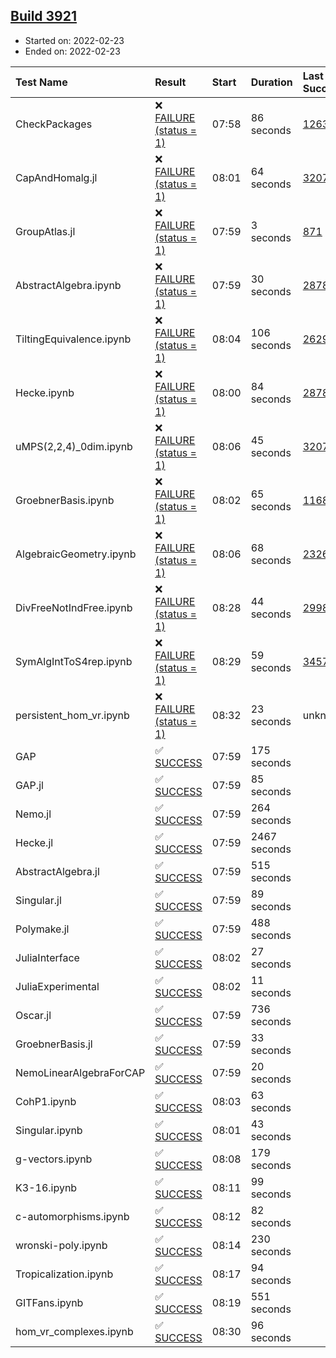 ## [Build 3921](https://oscarci.mathematik.uni-kl.de/job/oscar-stable/3921/)

* Started on: 2022-02-23
* Ended on: 2022-02-23

| Test Name    | Result | Start | Duration | Last Success | First Failure |
|:-------------|:-------|:------|:---------|:-------------|:--------------|
| CheckPackages | ❌ [FAILURE (status = 1)](https://oscarci.mathematik.uni-kl.de/job/oscar-stable/3921/artifact/logs/build-3921/CheckPackages.log) | 07:58 | 86 seconds | [1263](https://oscarci.mathematik.uni-kl.de/job/oscar-stable/1263/) | [1264](https://oscarci.mathematik.uni-kl.de/job/oscar-stable/1264/) |
| CapAndHomalg.jl | ❌ [FAILURE (status = 1)](https://oscarci.mathematik.uni-kl.de/job/oscar-stable/3921/artifact/logs/build-3921/CapAndHomalg.jl.log) | 08:01 | 64 seconds | [3207](https://oscarci.mathematik.uni-kl.de/job/oscar-stable/3207/) | [3208](https://oscarci.mathematik.uni-kl.de/job/oscar-stable/3208/) |
| GroupAtlas.jl | ❌ [FAILURE (status = 1)](https://oscarci.mathematik.uni-kl.de/job/oscar-stable/3921/artifact/logs/build-3921/GroupAtlas.jl.log) | 07:59 | 3 seconds | [871](https://oscarci.mathematik.uni-kl.de/job/oscar-stable/871/) | [872](https://oscarci.mathematik.uni-kl.de/job/oscar-stable/872/) |
| AbstractAlgebra.ipynb | ❌ [FAILURE (status = 1)](https://oscarci.mathematik.uni-kl.de/job/oscar-stable/3921/artifact/logs/build-3921/AbstractAlgebra.ipynb.log) | 07:59 | 30 seconds | [2878](https://oscarci.mathematik.uni-kl.de/job/oscar-stable/2878/) | [2879](https://oscarci.mathematik.uni-kl.de/job/oscar-stable/2879/) |
| TiltingEquivalence.ipynb | ❌ [FAILURE (status = 1)](https://oscarci.mathematik.uni-kl.de/job/oscar-stable/3921/artifact/logs/build-3921/TiltingEquivalence.ipynb.log) | 08:04 | 106 seconds | [2629](https://oscarci.mathematik.uni-kl.de/job/oscar-stable/2629/) | [2630](https://oscarci.mathematik.uni-kl.de/job/oscar-stable/2630/) |
| Hecke.ipynb | ❌ [FAILURE (status = 1)](https://oscarci.mathematik.uni-kl.de/job/oscar-stable/3921/artifact/logs/build-3921/Hecke.ipynb.log) | 08:00 | 84 seconds | [2878](https://oscarci.mathematik.uni-kl.de/job/oscar-stable/2878/) | [2879](https://oscarci.mathematik.uni-kl.de/job/oscar-stable/2879/) |
| uMPS(2,2,4)_0dim.ipynb | ❌ [FAILURE (status = 1)](https://oscarci.mathematik.uni-kl.de/job/oscar-stable/3921/artifact/logs/build-3921/uMPS-2-2-4-_0dim.ipynb.log) | 08:06 | 45 seconds | [3207](https://oscarci.mathematik.uni-kl.de/job/oscar-stable/3207/) | [3208](https://oscarci.mathematik.uni-kl.de/job/oscar-stable/3208/) |
| GroebnerBasis.ipynb | ❌ [FAILURE (status = 1)](https://oscarci.mathematik.uni-kl.de/job/oscar-stable/3921/artifact/logs/build-3921/GroebnerBasis.ipynb.log) | 08:02 | 65 seconds | [1168](https://oscarci.mathematik.uni-kl.de/job/oscar-stable/1168/) | [1169](https://oscarci.mathematik.uni-kl.de/job/oscar-stable/1169/) |
| AlgebraicGeometry.ipynb | ❌ [FAILURE (status = 1)](https://oscarci.mathematik.uni-kl.de/job/oscar-stable/3921/artifact/logs/build-3921/AlgebraicGeometry.ipynb.log) | 08:06 | 68 seconds | [2326](https://oscarci.mathematik.uni-kl.de/job/oscar-stable/2326/) | [2327](https://oscarci.mathematik.uni-kl.de/job/oscar-stable/2327/) |
| DivFreeNotIndFree.ipynb | ❌ [FAILURE (status = 1)](https://oscarci.mathematik.uni-kl.de/job/oscar-stable/3921/artifact/logs/build-3921/DivFreeNotIndFree.ipynb.log) | 08:28 | 44 seconds | [2998](https://oscarci.mathematik.uni-kl.de/job/oscar-stable/2998/) | [2999](https://oscarci.mathematik.uni-kl.de/job/oscar-stable/2999/) |
| SymAlgIntToS4rep.ipynb | ❌ [FAILURE (status = 1)](https://oscarci.mathematik.uni-kl.de/job/oscar-stable/3921/artifact/logs/build-3921/SymAlgIntToS4rep.ipynb.log) | 08:29 | 59 seconds | [3457](https://oscarci.mathematik.uni-kl.de/job/oscar-stable/3457/) | [3458](https://oscarci.mathematik.uni-kl.de/job/oscar-stable/3458/) |
| persistent_hom_vr.ipynb | ❌ [FAILURE (status = 1)](https://oscarci.mathematik.uni-kl.de/job/oscar-stable/3921/artifact/logs/build-3921/persistent_hom_vr.ipynb.log) | 08:32 | 23 seconds | unknown | unknown |
| GAP | ✅ [SUCCESS](https://oscarci.mathematik.uni-kl.de/job/oscar-stable/3921/artifact/logs/build-3921/GAP.log) | 07:59 | 175 seconds |  |  |
| GAP.jl | ✅ [SUCCESS](https://oscarci.mathematik.uni-kl.de/job/oscar-stable/3921/artifact/logs/build-3921/GAP.jl.log) | 07:59 | 85 seconds |  |  |
| Nemo.jl | ✅ [SUCCESS](https://oscarci.mathematik.uni-kl.de/job/oscar-stable/3921/artifact/logs/build-3921/Nemo.jl.log) | 07:59 | 264 seconds |  |  |
| Hecke.jl | ✅ [SUCCESS](https://oscarci.mathematik.uni-kl.de/job/oscar-stable/3921/artifact/logs/build-3921/Hecke.jl.log) | 07:59 | 2467 seconds |  |  |
| AbstractAlgebra.jl | ✅ [SUCCESS](https://oscarci.mathematik.uni-kl.de/job/oscar-stable/3921/artifact/logs/build-3921/AbstractAlgebra.jl.log) | 07:59 | 515 seconds |  |  |
| Singular.jl | ✅ [SUCCESS](https://oscarci.mathematik.uni-kl.de/job/oscar-stable/3921/artifact/logs/build-3921/Singular.jl.log) | 07:59 | 89 seconds |  |  |
| Polymake.jl | ✅ [SUCCESS](https://oscarci.mathematik.uni-kl.de/job/oscar-stable/3921/artifact/logs/build-3921/Polymake.jl.log) | 07:59 | 488 seconds |  |  |
| JuliaInterface | ✅ [SUCCESS](https://oscarci.mathematik.uni-kl.de/job/oscar-stable/3921/artifact/logs/build-3921/JuliaInterface.log) | 08:02 | 27 seconds |  |  |
| JuliaExperimental | ✅ [SUCCESS](https://oscarci.mathematik.uni-kl.de/job/oscar-stable/3921/artifact/logs/build-3921/JuliaExperimental.log) | 08:02 | 11 seconds |  |  |
| Oscar.jl | ✅ [SUCCESS](https://oscarci.mathematik.uni-kl.de/job/oscar-stable/3921/artifact/logs/build-3921/Oscar.jl.log) | 07:59 | 736 seconds |  |  |
| GroebnerBasis.jl | ✅ [SUCCESS](https://oscarci.mathematik.uni-kl.de/job/oscar-stable/3921/artifact/logs/build-3921/GroebnerBasis.jl.log) | 07:59 | 33 seconds |  |  |
| NemoLinearAlgebraForCAP | ✅ [SUCCESS](https://oscarci.mathematik.uni-kl.de/job/oscar-stable/3921/artifact/logs/build-3921/NemoLinearAlgebraForCAP.log) | 07:59 | 20 seconds |  |  |
| CohP1.ipynb | ✅ [SUCCESS](https://oscarci.mathematik.uni-kl.de/job/oscar-stable/3921/artifact/logs/build-3921/CohP1.ipynb.log) | 08:03 | 63 seconds |  |  |
| Singular.ipynb | ✅ [SUCCESS](https://oscarci.mathematik.uni-kl.de/job/oscar-stable/3921/artifact/logs/build-3921/Singular.ipynb.log) | 08:01 | 43 seconds |  |  |
| g-vectors.ipynb | ✅ [SUCCESS](https://oscarci.mathematik.uni-kl.de/job/oscar-stable/3921/artifact/logs/build-3921/g-vectors.ipynb.log) | 08:08 | 179 seconds |  |  |
| K3-16.ipynb | ✅ [SUCCESS](https://oscarci.mathematik.uni-kl.de/job/oscar-stable/3921/artifact/logs/build-3921/K3-16.ipynb.log) | 08:11 | 99 seconds |  |  |
| c-automorphisms.ipynb | ✅ [SUCCESS](https://oscarci.mathematik.uni-kl.de/job/oscar-stable/3921/artifact/logs/build-3921/c-automorphisms.ipynb.log) | 08:12 | 82 seconds |  |  |
| wronski-poly.ipynb | ✅ [SUCCESS](https://oscarci.mathematik.uni-kl.de/job/oscar-stable/3921/artifact/logs/build-3921/wronski-poly.ipynb.log) | 08:14 | 230 seconds |  |  |
| Tropicalization.ipynb | ✅ [SUCCESS](https://oscarci.mathematik.uni-kl.de/job/oscar-stable/3921/artifact/logs/build-3921/Tropicalization.ipynb.log) | 08:17 | 94 seconds |  |  |
| GITFans.ipynb | ✅ [SUCCESS](https://oscarci.mathematik.uni-kl.de/job/oscar-stable/3921/artifact/logs/build-3921/GITFans.ipynb.log) | 08:19 | 551 seconds |  |  |
| hom_vr_complexes.ipynb | ✅ [SUCCESS](https://oscarci.mathematik.uni-kl.de/job/oscar-stable/3921/artifact/logs/build-3921/hom_vr_complexes.ipynb.log) | 08:30 | 96 seconds |  |  |
